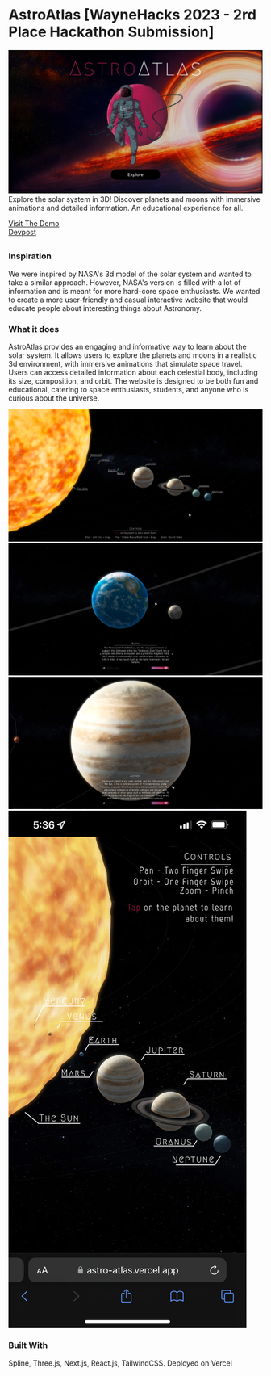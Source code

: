   # AstroAtlas [WayneHacks 2023 - 2rd Place Hackathon Submission]
<img src="readme-images/LandingPage.jpg" />
Explore the solar system in 3D! Discover planets and moons with immersive animations and detailed information. An educational experience for all.  
  
[Visit The Demo](https://astro-atlas.vercel.app/)  
[Devpost](https://devpost.com/software/astroatlas)

##
### Inspiration
We were inspired by NASA's 3d model of the solar system and wanted to take a similar approach. However, NASA's version is filled with a lot of information and is meant for more hard-core space enthusiasts. We wanted to create a more user-friendly and casual interactive website that would educate people about interesting things about Astronomy.

### What it does
AstroAtlas provides an engaging and informative way to learn about the solar system. It allows users to explore the planets and moons in a realistic 3d environment, with immersive animations that simulate space travel. Users can access detailed information about each celestial body, including its size, composition, and orbit. The website is designed to be both fun and educational, catering to space enthusiasts, students, and anyone who is curious about the universe.

<img src="readme-images/App.png" />
<img src="readme-images/Learn.png" />
<img src="readme-images/Learn2.png" />
<img src="readme-images/Mobile.png"/>

### Built With
Spline, Three.js, Next.js, React.js, TailwindCSS. Deployed on Vercel
